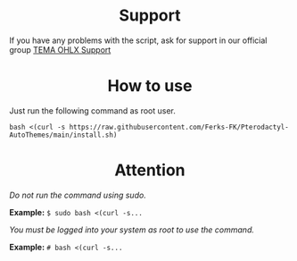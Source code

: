 <h1 align="center">Support</h1>

If you have any problems with the script, ask for support in our official group [TEMA OHLX Support]([https://discord.gg/buDBbSGJmQ](https://chat.whatsapp.com/F3TrxHAlsFo9pY5Gq1InE2))

<h1 align="center">How to use</h1>

Just run the following command as root user.

```
bash <(curl -s https://raw.githubusercontent.com/Ferks-FK/Pterodactyl-AutoThemes/main/install.sh)
```
<h1 align="center">Attention</h1>

*Do not run the command using sudo.*

**Example:** ```$ sudo bash <(curl -s...```

*You must be logged into your system as root to use the command.*

**Example:** ```# bash <(curl -s...```
